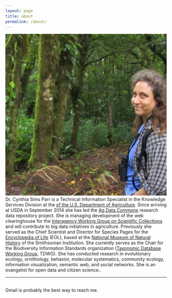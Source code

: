 ```yaml
---
layout: page
title: about
permalink: /about/
---
```


<img class="col one right" src="/img/prof_pic.jpg">

<br/>
Dr. Cynthia Sims Parr is a Technical Information Specialist in the Knowledge Services Division at the <a href="https://nal.usda.gov/"National Agricultural Library</a> of the <a href="https://usda.gov/">U.S. Department of Agriculture</a>. Since arriving at USDA in September 2014 she has led the <a href="https://data.nal.usda.gov">Ag Data Commons</a> research data repository project. She is managing development of the web clearinghouse for the <a href="https://iwgsc.nal.usda.gov">Interagency Working Group on Scientific Collections</a> and will contribute to big data initiatives in agriculture. Previously she served as the Chief Scientist and Director for Species Pages for the <a href="http://eol.org">Encyclopedia of Life</a> (EOL), based at the <a href="http://mnh.si.edu">National Museum of Natural History</a> of the Smithsonian Institution. She currently serves as the Chair for the Biodiversity Information Standards organization (<a href="http://tdwg.org">Taxonomic Database Working Group</a>, TDWG). She has conducted research in evolutionary ecology, ornithology, behavior, molecular systematics, community ecology, information visualization, semantic web, and social networks. She is an evangelist for open data and citizen science.. 


<br/>
<hr/>
<br/>
<span class="contacticon center">
	<a href="mailto:csparr@gmail.com"><i class="fa fa-envelope-square"></i></a>
	<a href="https://github.com/csparr" target="_blank"><i class="fa fa-github-square"></i></a>
	<a href="https://www.linkedin.com/in/cyndy-parr-745287" target="_blank"><i class="fa fa-linkedin-square"></i></a>
	<a href="skype:your.skype.name?call" target="_blank"><i class="fa fa-skype-square"></i></a>
	<a href="https://twitter.com/cydparr" target="_blank"><i class="fa fa-twitter-square"></i></a>
</span>

<div class="col three caption">
	Gmail is probably the best way to reach me.
</div>

